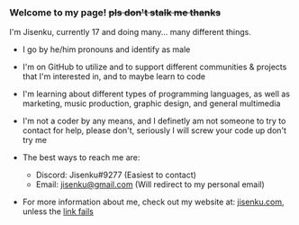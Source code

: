 ### Welcome to my page! ~~pls don't stalk me thanks~~

I'm Jisenku, currently 17 and doing many... many different things.

- I go by he/him pronouns and identify as male
- I'm on GitHub to utilize and to support different communities & projects that I'm interested in, and to maybe learn to code
- I'm learning about different types of programming languages, as well as marketing, music production, graphic design, and general multimedia
- I'm not a coder by any means, and I definetly am not someone to try to contact for help, please don't, seriously I will screw your code up don't try me
- The best ways to reach me are:
  - Discord: Jisenku#9277 (Easiest to contact)
  - Email: jisenku@gmail.com (Will redirect to my personal email)
 
- For more information about me, check out my website at: [jisenku.com](https://jisenku.com), unless the [link fails](https://jisenku.carrd.co)

<!--
**Jisenku/Jisenku** is a ✨ _special_ ✨ repository because its `README.md` (this file) appears on your GitHub profile.

Here are some ideas to get you started:

- 🔭 I’m currently working on ...
- 🌱 I’m currently learning ...
- 👯 I’m looking to collaborate on ...
- 🤔 I’m looking for help with ...
- 💬 Ask me about ...
- 📫 How to reach me: ...
- 😄 Pronouns: ...
- ⚡ Fun fact: ...
-->
